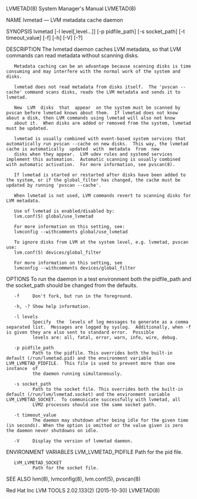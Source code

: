 LVMETAD(8)                                                                               System Manager's Manual                                                                               LVMETAD(8)

NAME
       lvmetad — LVM metadata cache daemon

SYNOPSIS
       lvmetad [-l level[,level...]]  [-p pidfile_path] [-s socket_path] [-t timeout_value] [-f] [-h] [-V] [-?]

DESCRIPTION
       The lvmetad daemon caches LVM metadata, so that LVM commands can read metadata without scanning disks.

       Metadata caching can be an advantage because scanning disks is time consuming and may interfere with the normal work of the system and disks.

       lvmetad does not read metadata from disks itself.  The 'pvscan --cache' command scans disks, reads the LVM metadata and sends it to lvmetad.

       New  LVM  disks  that  appear  on the system must be scanned by pvscan before lvmetad knows about them.  If lvmetad does not know about a disk, then LVM commands using lvmetad will also not know
       about it.  When disks are added or removed from the system, lvmetad must be updated.

       lvmetad is usually combined with event-based system services that automatically run pvscan --cache on new disks.  This way, the lvmetad cache is automatically  updated  with  metadata  from  new
       disks when they appear.  LVM udev rules and systemd services implement this automation.  Automatic scanning is usually combined with automatic activation.  For more information, see pvscan(8).

       If lvmetad is started or restarted after disks have been added to the system, or if the global_filter has changed, the cache must be updated by running 'pvscan --cache'.

       When lvmetad is not used, LVM commands revert to scanning disks for LVM metadata.

       Use of lvmetad is enabled/disabled by:
       lvm.conf(5) global/use_lvmetad

       For more information on this setting, see:
       lvmconfig --withcomments global/use_lvmetad

       To ignore disks from LVM at the system level, e.g. lvmetad, pvscan use:
       lvm.conf(5) devices/global_filter

       For more information on this setting, see
       lvmconfig --withcomments devices/global_filter

OPTIONS
       To run the daemon in a test environment both the pidfile_path and the socket_path should be changed from the defaults.

       -f     Don't fork, but run in the foreground.

       -h, -? Show help information.

       -l levels
              Specify  the  levels of log messages to generate as a comma separated list.  Messages are logged by syslog.  Additionally, when -f is given they are also sent to standard error.  Possible
              levels are: all, fatal, error, warn, info, wire, debug.

       -p pidfile_path
              Path to the pidfile. This overrides both the built-in default (/run/lvmetad.pid) and the environment variable LVM_LVMETAD_PIDFILE.  This file is used to prevent more than one instance  of
              the daemon running simultaneously.

       -s socket_path
              Path to the socket file. This overrides both the built-in default (/run/lvm/lvmetad.socket) and the environment variable LVM_LVMETAD_SOCKET.  To communicate successfully with lvmetad, all
              LVM2 processes should use the same socket path.

       -t timeout_value
              The daemon may shutdown after being idle for the given time (in seconds). When the option is omitted or the value given is zero the daemon never shutdowns on idle.

       -V     Display the version of lvmetad daemon.

ENVIRONMENT VARIABLES
       LVM_LVMETAD_PIDFILE
              Path for the pid file.

       LVM_LVMETAD_SOCKET
              Path for the socket file.

SEE ALSO
       lvm(8), lvmconfig(8), lvm.conf(5), pvscan(8)

Red Hat Inc                                                                         LVM TOOLS 2.02.133(2) (2015-10-30)                                                                         LVMETAD(8)
